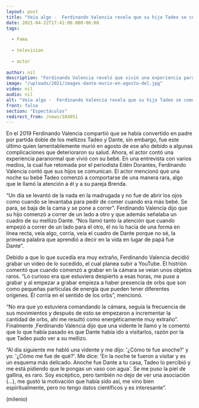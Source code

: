 ```yaml
---
layout: post
title: "Veía algo -  Ferdinando Valencia revela que su hijo Tadeo se comunica con su mellizo Dante"
date: 2021-04-22T17:41:00.000-06:00
tags:
  
  - Fama
  
  - television
  
  - actor
  
author: nil
description: "Ferdinando Valencia reveló que vivió una experiencia paranormal y aseguró que su hijo Tadeo se comunica con su hermano Dante, quien murió en el 2019. "
image: "/uploads/2021/images-dante-murio-en-agosto-del.jpg"
video: nil
audio: nil
alt: "Veía algo -  Ferdinando Valencia revela que su hijo Tadeo se comunica con su mellizo Dante"
front: false
section: "Espectáculos"
redirect_from: /news/184051
---
```


En el 2019 Ferdinando Valencia compartió que se había convertido en padre por partida doble de los mellizos Tadeo y Dante, sin embargo, fue este último quien lamentablemente murió en agosto de ese año debido a algunas complicaciones que deterioraron su salud. Ahora, el actor contó una experiencia paranormal que vivió con su bebé. En una entrevista con varios medios, la cual fue retomada por el periodista Edén Dorantes, Ferdinando Valencia contó que sus hijos se comunican. El actor mencionó que una noche su bebé Tadeo comenzó a comportarse de una manera rara, algo que le llamó la atención a él y a su pareja Brenda.

“Un día se levantó de la nada en la madrugada y no fue de abrir los ojos como cuando se levantaba para pedir de comer cuando era más bebé. Se para, se baja de la cama y se pone a correr”. Ferdinando Valencia dijo que su hijo comenzó a correr de un lado a otro y que además señalaba un cuadro de su mellizo Dante. “Nos llamó tanto la atención que cuando empezó a correr de un lado para el otro, él no lo hacía de una forma en línea recta, veía algo, corría, veía el cuadro de Dante porque no sé, la primera palabra que aprendió a decir en la vida en lugar de papá fue Dante”. 

Debido a que lo que sucedía era muy extraño, Ferdinando Valencia decidió grabar un video de lo sucedido, el cual planea subir a YouTube. El histrión comentó que cuando comenzó a grabar en la cámara se veían unos objetos raros. “Lo curioso era que estuviera despierto a esas horas, me puse a grabar y al empezar a grabar empieza a haber presencia de orbs que son como pequeñas partículas de energía que pueden tener diferentes orígenes. Él corría en el sentido de los orbs”, mencionó. 

“No era que yo estuviera comandando la cámara, seguía la frecuencia de sus movimientos y después de esto se empezaron a incrementar la cantidad de orbs, ahí me resultó como energéticamente muy extraño”. Finalmente ,Ferdinando Valencia dijo que una vidente le llamó y le comentó que lo que había pasado es que Dante había ido a visitarlos, razón por la que Tadeo pudo ver a su mellizo. 

“Al día siguiente me habló una vidente y me dijo: '¿Cómo te fue anoche?' y yo: '¿Cómo me fue de qué?'. Me dice: 'En la noche te fueron a visitar y es un esquema más delicado. Anoche fue Dante a tu casa, Tadeo lo percibió y me está pidiendo que le pongas un vaso con agua'. Se me puso la piel de gallina, es raro. Soy escéptico, pero también no dejo de ver una asociación (…), me gustó la motivación que había sido así, me vino bien espiritualmente, pero no tengo datos científicos y es interesante”. 

(milenio)